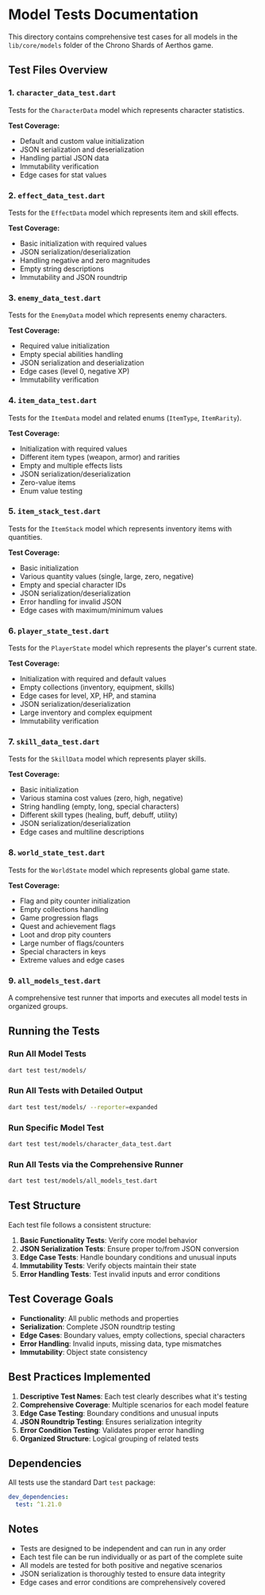 # Model Tests Documentation

This directory contains comprehensive test cases for all models in the `lib/core/models` folder of the Chrono Shards of Aerthos game.

## Test Files Overview

### 1. `character_data_test.dart`
Tests for the `CharacterData` model which represents character statistics.

**Test Coverage:**
- Default and custom value initialization
- JSON serialization and deserialization
- Handling partial JSON data
- Immutability verification
- Edge cases for stat values

### 2. `effect_data_test.dart`
Tests for the `EffectData` model which represents item and skill effects.

**Test Coverage:**
- Basic initialization with required values
- JSON serialization/deserialization
- Handling negative and zero magnitudes
- Empty string descriptions
- Immutability and JSON roundtrip

### 3. `enemy_data_test.dart`
Tests for the `EnemyData` model which represents enemy characters.

**Test Coverage:**
- Required value initialization
- Empty special abilities handling
- JSON serialization and deserialization
- Edge cases (level 0, negative XP)
- Immutability verification

### 4. `item_data_test.dart`
Tests for the `ItemData` model and related enums (`ItemType`, `ItemRarity`).

**Test Coverage:**
- Initialization with required values
- Different item types (weapon, armor) and rarities
- Empty and multiple effects lists
- JSON serialization/deserialization
- Zero-value items
- Enum value testing

### 5. `item_stack_test.dart`
Tests for the `ItemStack` model which represents inventory items with quantities.

**Test Coverage:**
- Basic initialization
- Various quantity values (single, large, zero, negative)
- Empty and special character IDs
- JSON serialization/deserialization
- Error handling for invalid JSON
- Edge cases with maximum/minimum values

### 6. `player_state_test.dart`
Tests for the `PlayerState` model which represents the player's current state.

**Test Coverage:**
- Initialization with required and default values
- Empty collections (inventory, equipment, skills)
- Edge cases for level, XP, HP, and stamina
- JSON serialization/deserialization
- Large inventory and complex equipment
- Immutability verification

### 7. `skill_data_test.dart`
Tests for the `SkillData` model which represents player skills.

**Test Coverage:**
- Basic initialization
- Various stamina cost values (zero, high, negative)
- String handling (empty, long, special characters)
- Different skill types (healing, buff, debuff, utility)
- JSON serialization/deserialization
- Edge cases and multiline descriptions

### 8. `world_state_test.dart`
Tests for the `WorldState` model which represents global game state.

**Test Coverage:**
- Flag and pity counter initialization
- Empty collections handling
- Game progression flags
- Quest and achievement flags
- Loot and drop pity counters
- Large number of flags/counters
- Special characters in keys
- Extreme values and edge cases

### 9. `all_models_test.dart`
A comprehensive test runner that imports and executes all model tests in organized groups.

## Running the Tests

### Run All Model Tests
```bash
dart test test/models/
```

### Run All Tests with Detailed Output
```bash
dart test test/models/ --reporter=expanded
```

### Run Specific Model Test
```bash
dart test test/models/character_data_test.dart
```

### Run All Tests via the Comprehensive Runner
```bash
dart test test/models/all_models_test.dart
```

## Test Structure

Each test file follows a consistent structure:

1. **Basic Functionality Tests**: Verify core model behavior
2. **JSON Serialization Tests**: Ensure proper to/from JSON conversion
3. **Edge Case Tests**: Handle boundary conditions and unusual inputs
4. **Immutability Tests**: Verify objects maintain their state
5. **Error Handling Tests**: Test invalid inputs and error conditions

## Test Coverage Goals

- **Functionality**: All public methods and properties
- **Serialization**: Complete JSON roundtrip testing
- **Edge Cases**: Boundary values, empty collections, special characters
- **Error Handling**: Invalid inputs, missing data, type mismatches
- **Immutability**: Object state consistency

## Best Practices Implemented

1. **Descriptive Test Names**: Each test clearly describes what it's testing
2. **Comprehensive Coverage**: Multiple scenarios for each model feature
3. **Edge Case Testing**: Boundary conditions and unusual inputs
4. **JSON Roundtrip Testing**: Ensures serialization integrity
5. **Error Condition Testing**: Validates proper error handling
6. **Organized Structure**: Logical grouping of related tests

## Dependencies

All tests use the standard Dart `test` package:
```yaml
dev_dependencies:
  test: ^1.21.0
```

## Notes

- Tests are designed to be independent and can run in any order
- Each test file can be run individually or as part of the complete suite
- All models are tested for both positive and negative scenarios
- JSON serialization is thoroughly tested to ensure data integrity
- Edge cases and error conditions are comprehensively covered